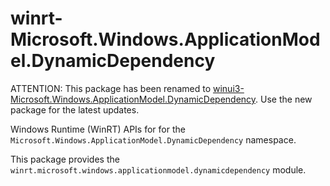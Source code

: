 <!-- warning: Please don't edit this file. It was automatically generated. -->

# winrt-Microsoft.Windows.ApplicationModel.DynamicDependency

ATTENTION: This package has been renamed to
[winui3-Microsoft.Windows.ApplicationModel.DynamicDependency](https://pypi.org/project/winui3-Microsoft.Windows.ApplicationModel.DynamicDependency/).
Use the new package for the latest updates.

Windows Runtime (WinRT) APIs for for the `Microsoft.Windows.ApplicationModel.DynamicDependency` namespace.

This package provides the `winrt.microsoft.windows.applicationmodel.dynamicdependency` module.
